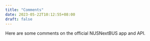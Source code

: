 ```yaml
---
title: "Comments"
date: 2023-05-22T10:12:55+08:00
draft: false
---
```


Here are some comments on the official NUSNextBUS app and API.
